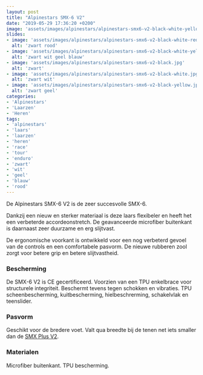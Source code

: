 ```yaml
---
layout: post
title: "Alpinestars SMX-6 V2"
date: "2019-05-29 17:36:20 +0200"
image: 'assets/images/alpinestars/alpinestars-smx6-v2-black-white-yellow-blue.jpg'
slides:
- image: 'assets/images/alpinestars/alpinestars-smx6-v2-black-white-red.jpg'
  alt: 'zwart rood'
- image: 'assets/images/alpinestars/alpinestars-smx6-v2-black-white-yellow-blue.jpg'
  alt: 'zwart wit geel blauw'
- image: 'assets/images/alpinestars/alpinestars-smx6-v2-black.jpg'
  alt: 'zwart'
- image: 'assets/images/alpinestars/alpinestars-smx6-v2-black-white.jpg'
  alt: 'zwart wit'
- image: 'assets/images/alpinestars/alpinestars-smx6-v2-black-yellow.jpg'
  alt: 'zwart geel'
categories:
- 'Alpinestars'
- 'Laarzen'
- 'Heren'
tags:
- 'alpinestars'
- 'laars'
- 'laarzen'
- 'heren'
- 'race'
- 'tour'
- 'enduro'
- 'zwart'
- 'wit'
- 'geel'
- 'blauw'
- 'rood'
---
```

De Alpinestars SMX-6 V2 is de zeer succesvolle SMX-6.

Dankzij een nieuw en sterker materiaal is deze laars flexibeler en heeft het een verbeterde accordeonstretch.
De geavanceerde microfiber buitenkant is daarnaast zeer duurzame en erg slijtvast.

De ergonomische voorkant is ontwikkeld voor een nog verbeterd gevoel van de controls en een comfortabele pasvorm.
De nieuwe rubberen zool zorgt voor betere grip en betere slijtvastheid.


### Bescherming

De SMX-6 V2 is CE gecertificeerd.
Voorzien van een TPU enkelbrace voor structurele integriteit. Beschermt tevens tegen schokken en vibraties.
TPU scheenbescherming, kuitbescherming, hielbeschrerming, schakelvlak en teenslider.


### Pasvorm

Geschikt voor de bredere voet.
Valt qua breedte bij de tenen net iets smaller dan de [SMX Plus V2](/alpinestars-smx-plus-v2).

### Materialen

Microfiber buitenkant.
TPU bescherming.
